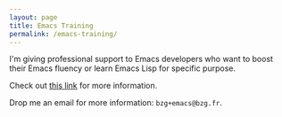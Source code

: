 ```yaml
---
layout: page
title: Emacs Training
permalink: /emacs-training/
---
```


I'm giving professional support to Emacs developers who want to boost
their Emacs fluency or learn Emacs Lisp for specific purpose.

Check out [this link](http://www.2i2l.fr/spip.php?article278) for more
information.

Drop me an email for more information: `bzg+emacs@bzg.fr`.
